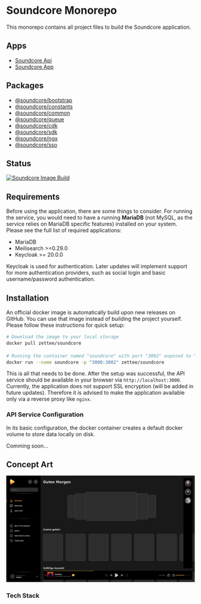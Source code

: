 # Soundcore Monorepo 

This monorepo contains all project files to build the Soundcore application.

## Apps
- [Soundcore Api](/apps/api/README.md)
- [Soundcore App](/apps/app/README.md)

## Packages
- [@soundcore/bootstrap](/packages/bootstrap/README.md)
- [@soundcore/constants](/packages/constants/README.md)
- [@soundcore/common](/packages/common/README.md)
- [@soundcore/queue](/packages/queue/README.md)
- [@soundcore/cdk](/packages/soundcore-cdk/README.md)
- [@soundcore/sdk](/packages/soundcore-sdk/README.md)
- [@soundcore/ngx](/packages/soundcore-ngx/README.md)
- [@soundcore/sso](/packages/soundcore-sso/README.md)

## Status
[![Soundcore Image Build](https://github.com/z3ttee/soundcore/actions/workflows/docker-image.yml/badge.svg)](https://github.com/z3ttee/soundcore/actions/workflows/docker-image.yml)

## Requirements
Before using the application, there are some things to consider.
For running the service, you would need to have a running **MariaDB** (not MySQL, as the service relies on MariaDB specific features) installed on your system.
Please see the full list of required applications:
- MariaDB
- Meilisearch >=0.29.0
- Keycloak >= 20.0.0

Keycloak is used for authentication. Later updates will implement support for more authentication providers, such as social login and basic username/password authentication.

## Installation
An official docker image is automatically build upon new releases on GitHub. You can use that image instead of building
the project yourself. Please follow these instructions for quick setup:

```bash
# Download the image to your local storage
docker pull zettee/soundcore

# Running the container named "soundcore" with port "3002" exposed to "3000"
docker run --name soundcore -p "3000:3002" zettee/soundcore
```

This is all that needs to be done. After the setup was successful, the API service should be available in your browser via ``http://localhost:3000``.
Currently, the application does not support SSL encryption (will be added in future updates). Therefore it is advised to make the application available only via a reverse proxy like `nginx`.

### API Service Configuration
In its basic configuration, the docker container creates a default docker volume to store data locally on disk.

Comming soon...

## Concept Art

![Soundcore Home Page](./concept_art/Front%20page.png)

### Tech Stack
